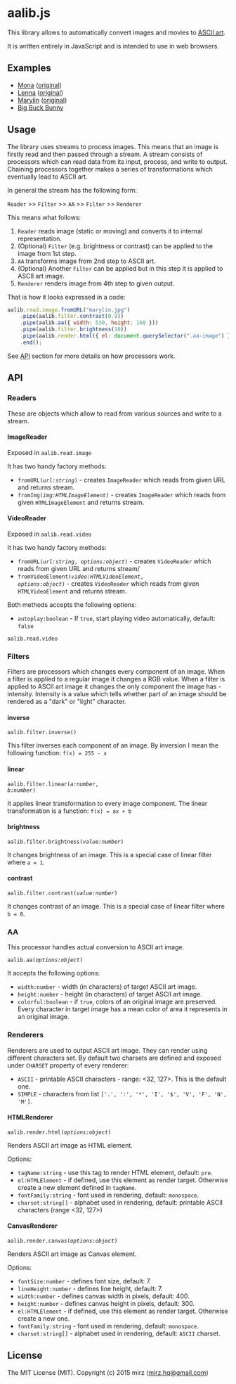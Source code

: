# aalib.js

This library allows to automatically convert images and movies to [ASCII art](https://en.wikipedia.org/wiki/ASCII_art).

It is written entirely in JavaScript and is intended to use in web browsers.

## Examples

* [Mona](http://mir3z.github.io/aalib.js/examples/mona.html) ([original](http://mir3z.github.io/aalib.js/resources/mona.png))
* [Lenna](http://mir3z.github.io/aalib.js/examples/lenna.html) ([original](http://mir3z.github.io/aalib.js/resources/lenna.png))
* [Marylin](http://mir3z.github.io/aalib.js/examples/marylin.html) ([original](http://mir3z.github.io/aalib.js/resources/marylin.jpg))
* [Big Buck Bunny](http://mir3z.github.io/aalib.js/examples/bbb.html) 

## Usage

The library uses streams to process images. This means that an image is firstly read and then passed through a stream.
A stream consists of processors which can read data from its input, process, and write to output. Chaining processors 
together makes a series of transformations which eventually lead to ASCII art. 

In general the stream has the following form:

`Reader` >> `Filter` >> `AA` >> `Filter` >> `Renderer`

This means what follows:

1. `Reader` reads image (static or moving) and converts it to internal representation.
2. (Optional) `Filter` (e.g. brightness or contrast) can be applied to the image from 1st step.
3. `AA` transforms image from 2nd step to ASCII art.
4. (Optional) Another `Filter` can be applied but in this step it is applied to ASCII art image.
5. `Renderer` renders image from 4th step to given output.

That is how it looks expressed in a code:

```javascript
aalib.read.image.fromURL("marylin.jpg")
    .pipe(aalib.filter.contrast(0.9))
    .pipe(aalib.aa({ width: 530, height: 160 }))
    .pipe(aalib.filter.brightness(10))
    .pipe(aalib.render.html({ el: document.querySelector(".aa-image") }))
    .end();
```

See [API](#api) section for more details on how processors work. 

## API

### Readers

These are objects which allow to read from various sources and write to a stream.  

#### ImageReader
 
Exposed in `aalib.read.image`
 
It has two handy factory methods:

* <code>fromURL(<i>url:string</i>)</code> - creates `ImageReader` which reads from given URL and returns stream.
* <code>fromImg(<i>img:HTMLImageElement</i>)</code> - creates `ImageReader` which reads from given `HTMLImageElement` 
and returns stream.

#### VideoReader

Exposed in `aalib.read.video`
 
It has two handy factory methods:

* <code>fromURL(<i>url:string</i>, <i>options:object</i>)</code> - creates `VideoReader` which reads from given URL 
and returns stream/
* <code>fromVideoElement(<i>video:HTMLVideoElement</i>, <i>options:object</i>)</code> - creates `VideoReader` which 
reads from given `HTMLVideoElement` and returns stream.

Both methods accepts the following options:

* `autoplay:boolean` - If `true`, start playing video automatically, default: `false`

`aalib.read.video`

### Filters

Filters are processors which changes every component of an image. When a filter is applied to a regular image it 
changes a RGB value. When a filter is applied to ASCII art image it changes the only component the image
has - intensity. Intensity is a value which tells whether part of an image should be rendered as a "dark" or "light" 
character.

#### inverse

<code>aalib.filter.inverse()</code>

This filter inverses each component of an image. By inversion I mean the following function: `f(x) = 255 - x` 

#### linear

<code>aalib.filter.linear(<i>a:number</i>, <i>b:number</i>)</code>

It applies linear transformation to every image component. The linear transformation is a function: `f(x) = ax + b`

#### brightness

<code>aalib.filter.brightness(<i>value:number</i>)</code>

It changes brightness of an image. This is a special case of linear filter where `a = 1`.

#### contrast

<code>aalib.filter.contrast(<i>value:number</i>)</code>

It changes contrast of an image. This is a special case of linear filter where `b = 0`.

### AA

This processor handles actual conversion to ASCII art image.

<code>aalib.aa(<i>options:object</i>)</code>

It accepts the following options:

* `width:number` - width (in characters) of target ASCII art image.
* `height:number` - height (in characters) of target ASCII art image.
* `colorful:boolean` - if `true`, colors of an original image are preserved. Every character in target image has a
mean color of area it represents in an original image.

### Renderers

Renderers are used to output ASCII art image. They can render using different characters set. 
By default two charsets are defined and exposed under `CHARSET` property of every renderer:

* `ASCII` - printable ASCII characters - range: <32, 127>. This is the default one.
* `SIMPLE` - characters from list `['.', ':', '*', 'I', '$', 'V', 'F', 'N', 'M']`.

#### HTMLRenderer

<code>aalib.render.html(<i>options:object</i>)</code>

Renders ASCII art image as HTML element.

Options:

* `tagName:string` - use this tag to render HTML element, default: `pre`.
* `el:HTMLElement` - if defined, use this element as render target. Otherwise create a new element defined in `tagName`.
* `fontFamily:string` - font used in rendering, default: `monospace`.
* `charset:string[]` - alphabet used in rendering, default: printable ASCII characters (range <32, 127>)

#### CanvasRenderer

<code>aalib.render.canvas(<i>options:object</i>)</code>

Renders ASCII art image as Canvas element.

Options:

* `fontSize:number` - defines font size, default: 7.
* `lineHeight:number` - defines line height, default: 7.
* `width:number` - defines canvas width in pixels, default: 400.
* `height:number` - defines canvas height in pixels, default: 300.
* `el:HTMLElement` - if defined, use this element as render target. Otherwise create a new one.
* `fontFamily:string` - font used in rendering, default: `monospace`.
* `charset:string[]` - alphabet used in rendering, default: `ASCII` charset.

## License
The MIT License (MIT). Copyright (c) 2015 mirz (mirz.hq@gmail.com)